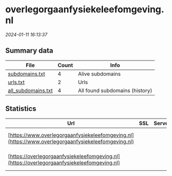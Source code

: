 # overlegorgaanfysiekeleefomgeving.nl
*2024-01-11 16:13:37*
## Summary data
| File       | Count | Info |
|------------|-------|------|
|[subdomains.txt](/data/overlegorgaanfysiekeleefomgeving.nl/subdomains.txt)|4|Alive subdomains|
|[urls.txt](/data/overlegorgaanfysiekeleefomgeving.nl/urls.txt)|2|Urls|
|[all_subdomains.txt](/data/overlegorgaanfysiekeleefomgeving.nl/all_subdomains.txt)|4|All found subdomains (history)|
## Statistics
| Url | SSL | Server | Cookie | HSTS | CSP | XFO | XXP | RP | Tech |Title |
|------------|-------|------|------|------|------|------|------|------|------|------|
|[https://www.overlegorgaanfysiekeleefomgeving.nl](https://www.overlegorgaanfysiekeleefomgeving.nl)| || |:white_check_mark: | | :white_check_mark: | :white_check_mark: | :white_check_mark: |HSTS Microsoft ASP.NET|Object moved|
|[https://overlegorgaanfysiekeleefomgeving.nl](https://overlegorgaanfysiekeleefomgeving.nl)| || |:white_check_mark: | | :white_check_mark: | :white_check_mark: | :white_check_mark: |HSTS Microsoft ASP.NET|Object moved|